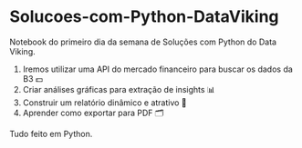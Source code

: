 # Solucoes-com-Python-DataViking
Notebook do primeiro dia da semana de Soluções com Python do Data Viking.

1. Iremos utilizar uma API do mercado financeiro para buscar os dados da B3 💵
2. Criar análises gráficas para extração de insights 📊
3. Construir um relatório dinâmico e atrativo 🧾
4. Aprender como exportar para PDF 🗂️

Tudo feito em Python. 

